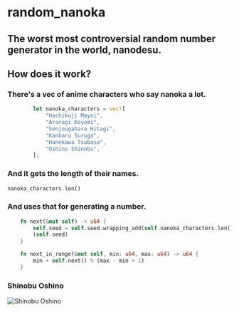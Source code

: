 # random_nanoka
## The worst most controversial random number generator in the world, nanodesu.

## How does it work?
### There's a vec of anime characters who say nanoka a lot.
```rust
        let nanoka_characters = vec![
            "Hachikuji Mayoi",
            "Araragi Koyomi",
            "Senjougahara Hitagi",
            "Kanbaru Suruga",
            "Hanekawa Tsubasa",
            "Oshino Shinobu",
        ];
```
### And it gets the length of their names.
```rust
nanoka_characters.len()
```
### And uses that for generating a number.
```rust
    fn next(&mut self) -> u64 {
        self.seed = self.seed.wrapping_add(self.nanoka_characters.len() as u64);
        (self.seed)
    }

    fn next_in_range(&mut self, min: u64, max: u64) -> u64 {
        min + self.next() % (max - min + 1)
    }
```
### Shinobu Oshino
![Shinobu Oshino](https://github.com/Smallsan/random_nanoka/assets/126304322/6b8f5a3d-9f4f-43e3-93bc-b623d002214c)

